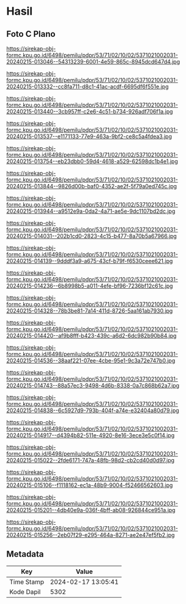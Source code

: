 # Hasil

## Foto C Plano

https://sirekap-obj-formc.kpu.go.id/6498/pemilu/pdpr/53/71/02/10/02/5371021002031-20240215-013046--54313239-6001-4e59-865c-8945dcd647d4.jpg

https://sirekap-obj-formc.kpu.go.id/6498/pemilu/pdpr/53/71/02/10/02/5371021002031-20240215-013332--cc8fa711-d8c1-41ac-acdf-6695df6f551e.jpg

https://sirekap-obj-formc.kpu.go.id/6498/pemilu/pdpr/53/71/02/10/02/5371021002031-20240215-013440--3cb957ff-c2e6-4c51-b734-926adf706f1a.jpg

https://sirekap-obj-formc.kpu.go.id/6498/pemilu/pdpr/53/71/02/10/02/5371021002031-20240215-013537--e1171133-77e9-463a-9bf2-ce8c5a4fdea3.jpg

https://sirekap-obj-formc.kpu.go.id/6498/pemilu/pdpr/53/71/02/10/02/5371021002031-20240215-013754--eb23dbb0-59d4-4618-a529-62598dc1b4e1.jpg

https://sirekap-obj-formc.kpu.go.id/6498/pemilu/pdpr/53/71/02/10/02/5371021002031-20240215-013844--9826d00b-baf0-4352-ae2f-5f79a0ed745c.jpg

https://sirekap-obj-formc.kpu.go.id/6498/pemilu/pdpr/53/71/02/10/02/5371021002031-20240215-013944--a9512e9a-0da2-4a71-ae5e-9dc1107bd2dc.jpg

https://sirekap-obj-formc.kpu.go.id/6498/pemilu/pdpr/53/71/02/10/02/5371021002031-20240215-014031--202b1cd0-2823-4c15-b477-8a70b5a67966.jpg

https://sirekap-obj-formc.kpu.go.id/6498/pemilu/pdpr/53/71/02/10/02/5371021002031-20240215-014139--9dddf3a9-a675-43cf-b79f-f6530ceee621.jpg

https://sirekap-obj-formc.kpu.go.id/6498/pemilu/pdpr/53/71/02/10/02/5371021002031-20240215-014236--6b8998b5-a011-4efe-bf96-7236bf12c61c.jpg

https://sirekap-obj-formc.kpu.go.id/6498/pemilu/pdpr/53/71/02/10/02/5371021002031-20240215-014328--78b3be81-7a14-411d-8726-5aa161ab7930.jpg

https://sirekap-obj-formc.kpu.go.id/6498/pemilu/pdpr/53/71/02/10/02/5371021002031-20240215-014420--af9b8fff-b423-439c-a6d2-6dc982b90b84.jpg

https://sirekap-obj-formc.kpu.go.id/6498/pemilu/pdpr/53/71/02/10/02/5371021002031-20240215-014536--38aaf221-07ee-4cbe-95e1-9c3a72e747b0.jpg

https://sirekap-obj-formc.kpu.go.id/6498/pemilu/pdpr/53/71/02/10/02/5371021002031-20240215-014743--88a57ec3-9498-4d6b-8338-0a7c868b62a7.jpg

https://sirekap-obj-formc.kpu.go.id/6498/pemilu/pdpr/53/71/02/10/02/5371021002031-20240215-014838--6c5927d9-793b-404f-a74e-e32404a80d79.jpg

https://sirekap-obj-formc.kpu.go.id/6498/pemilu/pdpr/53/71/02/10/02/5371021002031-20240215-014917--d4394b82-511e-4920-8e16-3ece3e5c0f14.jpg

https://sirekap-obj-formc.kpu.go.id/6498/pemilu/pdpr/53/71/02/10/02/5371021002031-20240215-015022--2fde6171-747a-48fb-98d2-cb2cd40d0d97.jpg

https://sirekap-obj-formc.kpu.go.id/6498/pemilu/pdpr/53/71/02/10/02/5371021002031-20240215-015106--f1118162-ec1a-48b9-9004-f52466562603.jpg

https://sirekap-obj-formc.kpu.go.id/6498/pemilu/pdpr/53/71/02/10/02/5371021002031-20240215-015201--4db40e9a-036f-4bff-ab08-926844ce951a.jpg

https://sirekap-obj-formc.kpu.go.id/6498/pemilu/pdpr/53/71/02/10/02/5371021002031-20240215-015256--2eb07f29-e295-464a-8271-ae2e47ef5fb2.jpg


## Metadata

| Key        | Value               |
| ---------- | ------------------- |
| Time Stamp | 2024-02-17 13:05:41 |
| Kode Dapil | 5302                |



